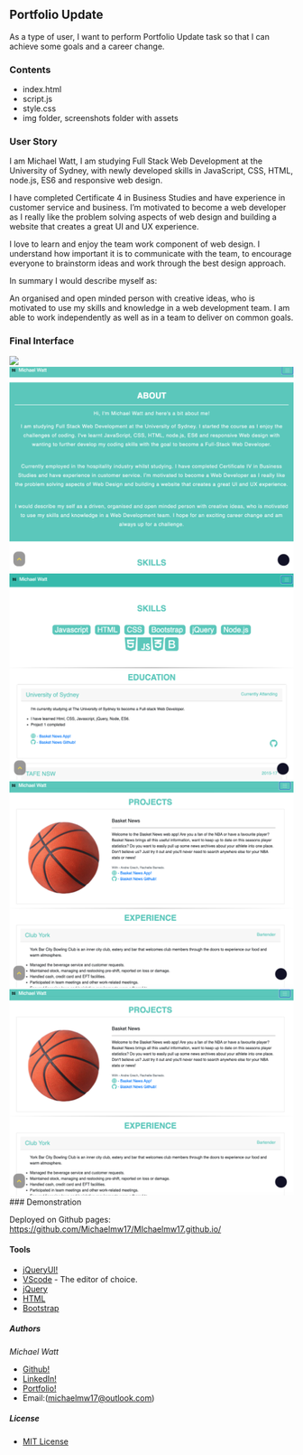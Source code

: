## Portfolio Update

As a type of user, I want to perform Portfolio Update task so that I can achieve some goals and a career change.

### Contents

- index.html
- script.js
- style.css
- img folder, screenshots folder with assets

### User Story

I am Michael Watt, I am studying Full Stack Web Development at the University of Sydney, with newly developed skills in JavaScript, CSS, HTML, node.js, ES6 and responsive web design. 

I have completed Certificate 4 in Business Studies and have experience in customer service and business. I’m motivated to become a web developer as I really like the problem solving aspects of web design and building a website that creates a great UI and UX experience. 

I love to learn and enjoy the team work component of web design. I understand how important it is to communicate with the team, to encourage everyone to brainstorm ideas and work through the best design approach.

In summary I would describe myself as:

An organised and open minded person with creative ideas, who is motivated to use my skills and knowledge in a web development team. I am able to work independently as well as in a team to deliver on common goals.

<!-- ### Design Phase -->


### Final Interface
<!-- 
_Initial landing page with fixed navbar_
<!-- ![](img/landing_page.JPG) -->


<img src=".img/screenshots/Screen Shot 2020-10-12 at 9.31.12 pm.png">
<img src="./img/screenshots/Screen Shot 2020-10-12 at 9.31.25 pm.png">
<img src="./img/screenshots/Screen Shot 2020-10-12 at 9.31.41 pm.png">
<img src="./img/screenshots/Screen Shot 2020-10-12 at 9.31.53 pm.png">
<img src="./img/screenshots/Screen Shot 2020-10-12 at 9.31.53 pm.png">
<br>
### Demonstration

Deployed on Github pages: https://github.com/Michaelmw17/MIchaelmw17.github.io/

#### Tools

- [jQueryUI!](https://jqueryui.com/autocomplete/)
- [VScode](https://code.visualstudio.com/) - The editor of choice.
- [jQuery](https://api.jquery.com/)
- [HTML](https://developer.mozilla.org/en-US/docs/Web/HTML)
- [Bootstrap](https://getbootstrap.com/)

##### Authors

_Michael Watt_

- [Github!](https://github.com/Michaelmw17)
- [LinkedIn!](https://www.linkedin.com/in/michael-watt-6a76961b3/)
- [Portfolio!](http://michaelmw17.github.io/)
- Email:(michaelmw17@outlook.com)

##### License 

- [MIT License](https://github.com/Michaelmw17/MIchaelmw17.github.io/blob/master/LICENSE)
